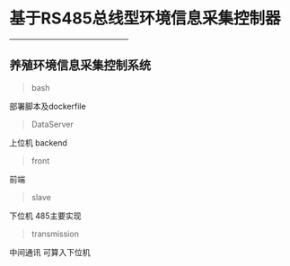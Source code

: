 
# 基于RS485总线型环境信息采集控制器

<hr width=42%>

## 养殖环境信息采集控制系统

> bash

部署脚本及dockerfile


> DataServer

上位机 backend


> front

前端


> slave 

下位机 485主要实现


> transmission

中间通讯 可算入下位机

